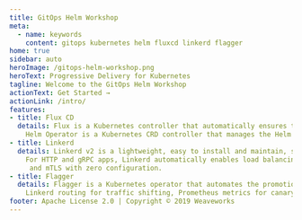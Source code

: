 ```yaml
---
title: GitOps Helm Workshop
meta:
  - name: keywords
    content: gitops kubernetes helm fluxcd linkerd flagger
home: true
sidebar: auto
heroImage: /gitops-helm-workshop.png
heroText: Progressive Delivery for Kubernetes
tagline: Welcome to the GitOps Helm Workshop
actionText: Get Started →
actionLink: /intro/
features:
- title: Flux CD
  details: Flux is a Kubernetes controller that automatically ensures that the state of a cluster matches the config in git.
    Helm Operator is a Kubernetes CRD controller that manages the Helm release lifecycle.
- title: Linkerd
  details: Linkerd v2 is a lightweight, easy to install and maintain, service mesh for Kubernetes.
    For HTTP and gRPC apps, Linkerd automatically enables load balancing, tracing, Prometheus metrics
     and mTLS with zero configuration.
- title: Flagger
  details: Flagger is a Kubernetes operator that automates the promotion of canary deployments using 
    Linkerd routing for traffic shifting, Prometheus metrics for canary analysis and Helm for testing.
footer: Apache License 2.0 | Copyright © 2019 Weaveworks
---
```

